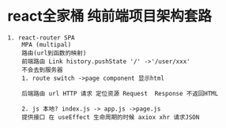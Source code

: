 # react全家桶 纯前端项目架构套路
    1. react-router SPA
        MPA (multipal)
        路由(url到函数的映射)
        前端路由 Link history.pushState '/' ->'/user/xxx'
        不会去到服务器
        1. route switch ->page component 显示html

        后端路由 url HTTP 请求 定位资源 Request  Response 不返回HTML

        2. js 本地? index.js -> app.js ->page.js
        提供接口 在 useEffect 生命周期的时候 axiox xhr 请求JSON